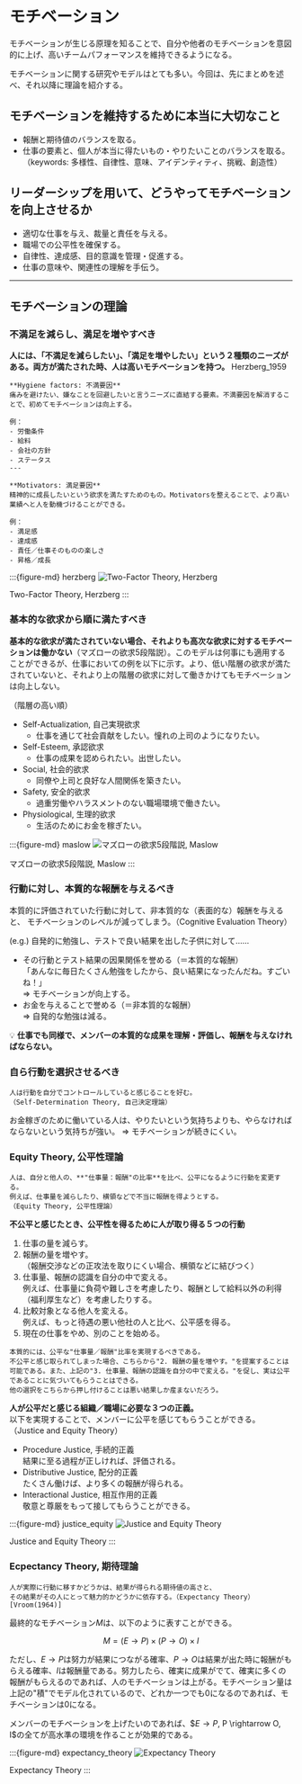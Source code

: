 # モチベーション

モチベーションが生じる原理を知ることで、自分や他者のモチベーションを意図的に上げ、高いチームパフォーマンスを維持できるようになる。

モチベーションに関する研究やモデルはとても多い。今回は、先にまとめを述べ、それ以降に理論を紹介する。

## モチベーションを維持するために本当に大切なこと
- 報酬と期待値のバランスを取る。
- 仕事の要素と、個人が本当に得たいもの・やりたいことのバランスを取る。  
（keywords: 多様性、自律性、意味、アイデンティティ、挑戦、創造性）

## リーダーシップを用いて、どうやってモチベーションを向上させるか
- 適切な仕事を与え、裁量と責任を与える。
- 職場での公平性を確保する。
- 自律性、達成感、目的意識を管理・促進する。
- 仕事の意味や、関連性の理解を手伝う。

---
## モチベーションの理論
### 不満足を減らし、満足を増やすべき
**人には、「不満足を減らしたい」、「満足を増やしたい」という２種類のニーズがある。両方が満たされた時、人は高いモチベーションを持つ。** Herzberg_1959


````{panels}
**Hygiene factors: 不満要因**  
痛みを避けたい、嫌なことを回避したいと言うニーズに直結する要素。不満要因を解消することで、初めてモチベーションは向上する。

例：
- 労働条件
- 給料
- 会社の方針
- ステータス
---

**Motivators: 満足要因**  
精神的に成長したいという欲求を満たすためのもの。Motivatorsを整えることで、より高い業績へと人を動機づけることができる。

例：
- 満足感
- 達成感
- 責任／仕事そのものの楽しさ
- 昇格／成長
````

:::{figure-md} herzberg
![Two-Factor Theory, Herzberg](/assets/media/motivation_02.png)

Two-Factor Theory, Herzberg
:::

### 基本的な欲求から順に満たすべき

**基本的な欲求が満たされていない場合、それよりも高次な欲求に対するモチベーションは働かない**（マズローの欲求5段階説）。このモデルは何事にも適用することができるが、仕事においての例を以下に示す。より、低い階層の欲求が満たされていないと、それより上の階層の欲求に対して働きかけてもモチベーションは向上しない。

（階層の高い順）
- Self-Actualization, 自己実現欲求
    - 仕事を通じて社会貢献をしたい。憧れの上司のようになりたい。
- Self-Esteem, 承認欲求
    - 仕事の成果を認められたい。出世したい。
- Social, 社会的欲求
    - 同僚や上司と良好な人間関係を築きたい。
- Safety, 安全的欲求
    - 過重労働やハラスメントのない職場環境で働きたい。
- Physiological, 生理的欲求
    - 生活のためにお金を稼ぎたい。

:::{figure-md} maslow
![マズローの欲求5段階説, Maslow](/assets/media/motivation_01.png)

マズローの欲求5段階説, Maslow
:::

### 行動に対し、本質的な報酬を与えるべき

本質的に評価されていた行動に対して、非本質的な（表面的な）報酬を与えると、
モチベーションのレベルが減ってしまう。（Cognitive Evaluation Theory）

(e.g.)
自発的に勉強し、テストで良い結果を出した子供に対して……
- その行動とテスト結果の因果関係を誉める（＝本質的な報酬）  
  「あんなに毎日たくさん勉強をしたから、良い結果になったんだね。すごいね！」  
  ⇒ モチベーションが向上する。
- お金を与えることで誉める（＝非本質的な報酬）  
  ⇒ 自発的な勉強は減る。

💡 **仕事でも同様で、メンバーの本質的な成果を理解・評価し、報酬を与えなければならない。**

### 自ら行動を選択させるべき

```{important} 
人は行動を自分でコントロールしていると感じることを好む。
（Self-Determination Theory, 自己決定理論）
```

お金稼ぎのために働いている人は、やりたいという気持ちよりも、やらなければならないという気持ちが強い。
⇒ モチベーションが続きにくい。

### Equity Theory, 公平性理論

```{important} 
人は、自分と他人の、**"仕事量：報酬"の比率**を比べ、公平になるように行動を変更する。
例えば、仕事量を減らしたり、横領などで不当に報酬を得ようとする。
（Equity Theory, 公平性理論）
```

**不公平と感じたとき、公平性を得るために人が取り得る５つの行動**
1. 仕事の量を減らす。
2. 報酬の量を増やす。  
（報酬交渉などの正攻法を取りにくい場合、横領などに結びつく）
3. 仕事量、報酬の認識を自分の中で変える。  
例えば、仕事量に負荷や難しさを考慮したり、報酬として給料以外の利得（福利厚生など）を考慮したりする。
4. 比較対象となる他人を変える。  
例えば、もっと待遇の悪い他社の人と比べ、公平感を得る。
5. 現在の仕事をやめ、別のことを始める。

```{hint} 
本質的には、公平な"仕事量／報酬"比率を実現するべきである。
不公平と感じ取られてしまった場合、こちらから"2. 報酬の量を増やす。"を提案することは可能である。また、上記の"3. 仕事量、報酬の認識を自分の中で変える。"を促し、実は公平であることに気づいてもらうことはできる。  
他の選択をこちらから押し付けることは悪い結果しか産まないだろう。
```

**人が公平だと感じる組織／職場に必要な３つの正義。**  
以下を実現することで、メンバーに公平を感じてもらうことができる。
（Justice and Equity Theory）
- Procedure Justice, 手続的正義  
結果に至る過程が正しければ、評価される。
- Distributive Justice, 配分的正義  
たくさん働けば、より多くの報酬が得られる。
- Interactional Justice, 相互作用的正義  
敬意と尊厳をもって接してもらうことができる。


:::{figure-md} justice_equity
![Justice and Equity Theory](/assets/media/motivation_03.png)

Justice and Equity Theory
:::

### Ecpectancy Theory, 期待理論

```{important} 
人が実際に行動に移すかどうかは、結果が得られる期待値の高さと、
その結果がその人にとって魅力的かどうかに依存する。（Expectancy Theory）[Vroom(1964)]
```
最終的なモチベーション$M$は、以下のように表すことができる。

$$
M = (E \rightarrow P) \times (P \rightarrow O) \times I
$$

ただし、$E \rightarrow P$は努力が結果につながる確率、$P \rightarrow O$は結果が出た時に報酬がもらえる確率、$I$は報酬量である。努力したら、確実に成果がでて、確実に多くの報酬がもらえるのであれば、人のモチベーションは上がる。モチベーション量は上記の"積"でモデル化されているので、どれか一つでも$0$になるのであれば、モチベーションは$0$になる。

メンバーのモチベーションを上げたいのであれば、$$E \rightarrow P$, P \rightarrow O, I$の全てが高水準の環境を作ることが効果的である。

:::{figure-md} expectancy_theory
![Expectancy Theory](/assets/media/motivation_04.png)

Expectancy Theory
:::